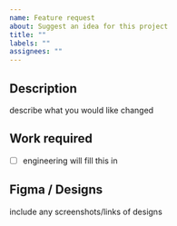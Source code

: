 ```yaml
---
name: Feature request
about: Suggest an idea for this project
title: ""
labels: ""
assignees: ""
---
```


## Description

describe what you would like changed

## Work required

-   [ ] engineering will fill this in

## Figma / Designs

include any screenshots/links of designs
